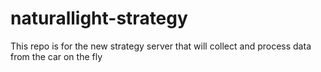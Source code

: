 # naturallight-strategy
This repo is for the new strategy server that will collect and process data from the car on the fly
